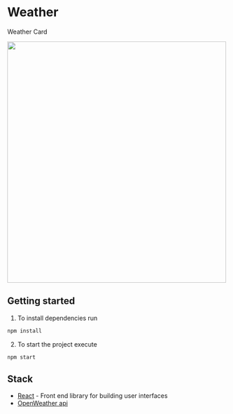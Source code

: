 # Weather

Weather Card

<img src="https://res.cloudinary.com/db46klhlo/image/upload/v1537315008/weather.jpg" width="500" height="550">

## Getting started

1. To install dependencies run

```sh
npm install
```

2. To start the project execute

```sh
npm start
```

## Stack

- [React](https://reactjs.org/) - Front end library for building user interfaces
- [OpenWeather api](https://openweathermap.org/)
